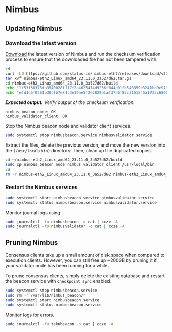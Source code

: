 # Nimbus

## Updating Nimbus

### Download the latest version

[Download](https://github.com/status-im/nimbus-eth2/releases) the latest version of Nimbus and run the checksum verification process to ensure that the downloaded file has not been tampered with.

```bash
cd
curl -LO https://github.com/status-im/nimbus-eth2/releases/download/v23.11.0/nimbus-eth2_Linux_amd64_23.11.0_3a527d62.tar.gz
tar xvf nimbus-eth2_Linux_amd64_23.11.0_3a527d62.tar.gz
cd nimbus-eth2_Linux_amd64_23.11.0_3a527d62/build
echo "1f53f58373fa3540028ff17f2a46254f4d9236f844a01fb548359e3241bd9e9791abc3637b474b4e834a08c36d259b84032db01975944d5eb92aef4fbab14821 nimbus_beacon_node" | sha512sum --check
echo "efd1d5f0261b30cfb7e81c3e19ae5f2e2828a1af37a6f85c3151545a1725c68003d7331390ab4b24ac583cf62ccae448755b607c4717a7ec660bb95b4981d9a3  nimbus_validator_client" | sha512sum --check
```

_**Expected output:** Verify output of the checksum verification._

```
nimbus_beacon_node: OK
nimbus_validator_client: OK
```

Stop the Nimbus beacon node and validator client services.

```bash
sudo systemctl stop nimbusbeacon.service nimbusvalidator.service
```

Extract the files, delete the previous version, and move the new version into the `(/usr/local/bin)` directory. Then, clean up the duplicated copies.

```bash
cd ~/nimbus-eth2_Linux_amd64_23.11.0_3a527d62/build
sudo cp nimbus_beacon_node nimbus_validator_client /usr/local/bin
cd
rm -r nimbus-eth2_Linux_amd64_23.11.0_3a527d62 nimbus-eth2_Linux_amd64_23.11.0_3a527d62.tar.gz
```

### Restart the Nimbus services

```bash
sudo systemctl start nimbusbeacon.service nimbusvalidator.service
sudo systemctl status nimbusbeacon.service nimbusvalidator.service
```

Monitor journal logs using

```bash
sudo journalctl -fu nimbusbeacon -o cat | ccze -A
sudo journalctl -fu nimbusvalidator -o cat | ccze -A
```

## Pruning Nimbus

Consensus clients take up a small amount of disk space when compared to execution clients. However, you can still free up \~200GB by pruning it if your validator node has been running for a while.

To prune consensus clients, simply delete the existing database and restart the beacon service with `checkpoint sync` enabled.&#x20;

```sh
sudo systemctl stop nimbusbeacon.service
sudo rm -r /var/lib/nimbus_beacon/*
sudo systemctl start nimbusbeacon.service
sudo systemctl status nimbusbeacon.service
```

Monitor logs for errors.

```sh
sudo journalctl -fu tekubeacon -o cat | ccze -A
```
